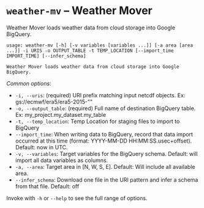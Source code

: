 # `weather-mv` – Weather Mover

Weather Mover loads weather data from cloud storage into Google BigQuery.

```
usage: weather-mv [-h] [-v variables [variables ...]] [-a area [area ...]] -i URIS -o OUTPUT_TABLE -t TEMP_LOCATION [--import_time IMPORT_TIME] [--infer_schema]

Weather Mover loads weather data from cloud storage into Google BigQuery.
```

_Common options_:

* `-i, --uris`: (required) URI prefix matching input netcdf objects. Ex: gs://ecmwf/era5/era5-2015-""
* `-o, --output_table`: (required) Full name of destination BigQuery table. Ex: my_project.my_dataset.my_table
* `-t, --temp_location`: Temp Location for staging files to import to BigQuery
* `--import_time`: When writing data to BigQuery, record that data import occurred at this time
  (format: YYYY-MM-DD HH:MM:SS.usec+offset). Default: now in UTC.
* `-v, --variables`:  Target variables for the BigQuery schema. Default: will import all data variables as columns.
* `-a, --area`:  Target area in [N, W, S, E]. Default: Will include all available area.
* `--infer_schema`: Download one file in the URI pattern and infer a schema from that file. Default: off

Invoke with `-h` or `--help` to see the full range of options.
